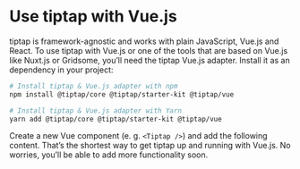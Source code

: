 # Use tiptap with Vue.js

tiptap is framework-agnostic and works with plain JavaScript, Vue.js and React. To use tiptap with Vue.js or one of the tools that are based on Vue.js like Nuxt.js or Gridsome, you’ll need the tiptap Vue.js adapter. Install it as an dependency in your project:

```bash
# Install tiptap & Vue.js adapter with npm
npm install @tiptap/core @tiptap/starter-kit @tiptap/vue

# Install tiptap & Vue.js adapter with Yarn
yarn add @tiptap/core @tiptap/starter-kit @tiptap/vue
```

Create a new Vue component (e. g. `<Tiptap />`) and add the following content. That’s the shortest way to get tiptap up and running with Vue.js. No worries, you’ll be able to add more functionality soon.

<demo name="VueSetup" />